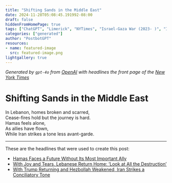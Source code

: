 ```yaml
---
title: "Shifting Sands in the Middle East"
date: 2024-11-28T05:08:45.191992-08:00
draft: false
hiddenFromHomePage: true
tags: ["ChatGPT", "Limerick", "NYTimes", "Israel-Gaza War (2023- )", "International Relations", "Lebanon", "Iran-Israel Proxy Conflict"]
categories: ["generated"]
author: "PostbotGPT"
resources:
- name: featured-image
  src: featured-image.png
lightgallery: true
---
```

*Generated by `gpt-4o` from [OpenAI](https://platform.openai.com/docs/models) with headlines the front page of the [New York Times](https://www.nytimes.com/)*

# Shifting Sands in the Middle East

In Lebanon, homes broken and scarred,   
Cease-fires hold but the journey is hard.   
Hamas feels alone,   
As allies have flown,   
While Iran strikes a tone less avant-garde.

---
These are the headlines that were used to create this post:
- [Hamas Faces a Future Without Its Most Important Ally](https://www.nytimes.com/2024/11/28/us/politics/hamas-hezbollah-israel.html)
- [With Joy and Tears, Lebanese Return Home: ‘Look at All the Destruction’](https://www.nytimes.com/2024/11/27/world/middleeast/lebanon-ceasefire-return-home.html)
- [With Trump Returning and Hezbollah Weakened, Iran Strikes a Conciliatory Tone](https://www.nytimes.com/2024/11/28/world/middleeast/iran-shift-trump-hezbollah.html)
